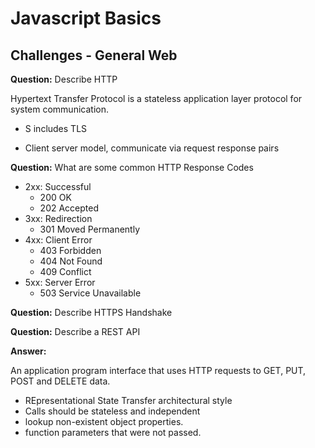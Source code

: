 # Javascript Basics




## Challenges - General Web



**Question:** Describe HTTP

Hypertext Transfer Protocol is a stateless application layer protocol for system communication.
+ S includes TLS

* Client server model, communicate via request response pairs


**Question:** What are some common HTTP Response Codes

* 2xx: Successful
    * 200 OK
    * 202 Accepted
* 3xx: Redirection
    * 301 Moved Permanently
* 4xx: Client Error
    * 403 Forbidden
    * 404 Not Found
    * 409 Conflict
* 5xx: Server Error
    * 503 Service Unavailable

**Question:** Describe HTTPS Handshake

**Question:** Describe a REST API

**Answer:** 

An application program interface that uses HTTP requests to GET, PUT, POST and DELETE data.

* REpresentational State Transfer architectural style
* Calls should be stateless and independent
* lookup non-existent object properties.
* function parameters that were not passed.
